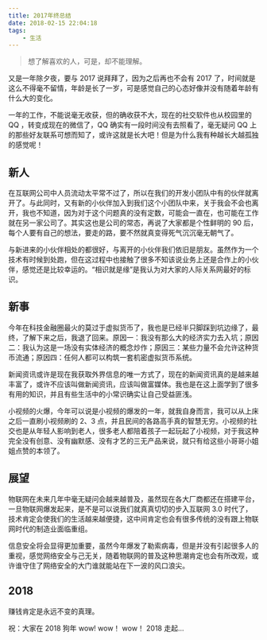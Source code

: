 ```yaml
---
title: 2017年终总结
date: 2018-02-15 22:04:18
tags: 
    - 生活
---
```


> 想了解喜欢的人，可是，却不能理解。

又是一年除夕夜，要与 2017 说拜拜了，因为之后再也不会有 2017 了，时间就是这么不得毫不留情，年龄是长了一岁，可是感觉自己的心态好像并没有随着年龄有什么大的变化。

<!-- more -->

一年的工作，不能说毫无收获，但的确收获不大，现在的社交软件也从校园里的 QQ ，转变成现在的微信了，QQ 确实有一段时间没有去照看了，毫无疑问 QQ 上的那些好友联系可想而知了，或许这就是长大吧！但是为什么我有种越长大越孤独的感觉呢！

## 新人

在互联网公司中人员流动太平常不过了，所以在我们的开发小团队中有的伙伴就离开了。与此同时，又有新的小伙伴加入到我们这个小团队中来，关于我会不会也离开，我也不知道，因为对于这个问题真的没有定数，可能会一直在，也可能在工作就在另一家公司了。其实这也是公司的常态，再说了大家都是个性鲜明的 90 后，每个人要有自己的想法，要走的路，要不然就真变得死气沉沉毫无朝气了。

与新进来的小伙伴相处的都很好，与离开的小伙伴我们依旧是朋友。虽然作为一个技术有时候到处跑，但在这过程中也接触了很多不知该说业务上还是合作上的小伙伴，感觉还是比较幸运的。“相识就是缘”是我认为对大家的人际关系网最好的标识。

## 新事

今年在科技金融圈最火的莫过于虚拟货币了，我也是已经半只脚踩到坑边缘了，最终，了解下来之后，我退了回来。原因一：我没有那么大的经济实力去入坑；原因二：我认为这是一场没有实体经济的概念炒作；原因三：某些力量不会允许这种货币流通；原因四：任何人都可以构筑一套机密虚拟货币系统。

新闻资讯或许是现在我获取外界信息的唯一方式了，现在的新闻资讯真的是越来越丰富了，或许不应该叫做新闻资讯，应该叫做富媒体。我也是在这上面学到了很多有用的知识，并且有些生活中的小常识确实让自己受益匪浅。

小视频的火爆，今年可以说是小视频的爆发的一年，就我自身而言，我可以从上床之后一直刷小视频刷的 2、3 点，并且民间的各路高手真的智慧无穷。小视频的社交也是从年轻人影响到老人，很多老人都陪着孩子一起玩起了小视频，对于我这种完全没有创意、没有幽默感、没有才艺的三无产品来说，就只有给这些小哥哥小姐姐点赞的本领了。

## 展望

物联网在未来几年中毫无疑问会越来越普及，虽然现在各大厂商都还在搭建平台，一旦物联网爆发起来，是不是可以说我们就真真切切的步入互联网 3.0 时代了，技术肯定会使我们的生活越来越便捷，这中间肯定也会有很多传统的没有跟上物联网时代的制造业面临重组。

信息安全将会显得更加重要，虽然今年爆发了勒索病毒，但是并没有引起很多人的重视，感觉网络安全与己无关，随着物联网的普及这种思潮肯定也会有所改观，或许谁守住了网络安全的大门谁就能站在下一波的风口浪尖。

## 2018

赚钱肯定是永远不变的真理。

祝：大家在 2018 狗年 wow! wow！ wow！
2018 走起…